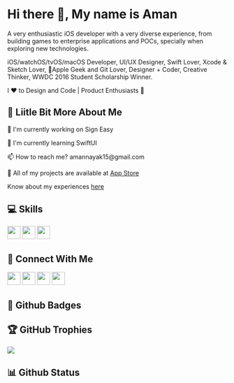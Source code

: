 # Hi there 👋, My name is Aman

A very enthusiastic iOS developer with a very diverse experience, from building games to enterprise applications and POCs, specially when exploring new technologies.

iOS/watchOS/tvOS/macOS Developer, UI/UX Designer, Swift Lover, Xcode & Sketch Lover, Apple Geek and Git Lover, Designer + Coder, Creative Thinker, WWDC 2016 Student Scholarship Winner.

I ❤ to Design and Code | Product Enthusiasts 🚀

## 💫 Liitle Bit More About Me
<p>🔭 I'm currently working on Sign Easy</p>
<p>🌱 I'm currently learning SwiftUI</p>
<p>📫 How to reach me? amannayak15@gmail.com</p>
<p>🤖 All of my projects are available at <a href="https://apps.apple.com/us/developer/digital-hole-pvt-ltd/id917701060">App Store</a></p>
<p>Know about my experiences <a href="https://www.linkedin.com/in/aman-jain-4a589b8a/">here</a></p>

## 💻 Skills
<p>
<img src="https://img.shields.io/badge/swift-F54A2A?style=for-the-badge&logo=swift&logoColor=white" style="margin-bottom: 4px;" height="30px">
<img src="https://img.shields.io/badge/unity-%23000000.svg?style=for-the-badge&logo=unity&logoColor=white" style="margin-bottom: 4px;" height="30px">
<img src="https://img.shields.io/badge/git-%23F05033.svg?style=for-the-badge&logo=git&logoColor=white" style="margin-bottom: 4px;" height="30px">
</p>

## 👥 Connect With Me
<p>
<a href="https://linkedin.com/in/https://www.linkedin.com/in/aman-jain-4a589b8a/"><img src="https://img.shields.io/badge/linkedin-%230077B5.svg?style=for-the-badge&logo=linkedin&logoColor=white" style="margin-bottom: 4px;" height="30px" target="_blank"></a>
<a href="https://twitter.com/https://twitter.com/amanj203"><img src="https://img.shields.io/badge/Twitter-%231DA1F2.svg?style=for-the-badge&logo=Twitter&logoColor=white" style="margin-bottom: 4px;" height="30px" target="_blank"></a>
<a href="https://www.instagram.com/https://www.instagram.com/aman.ios/"><img src="https://img.shields.io/badge/Instagram-%23E4405F.svg?style=for-the-badge&logo=Instagram&logoColor=white" style="margin-bottom: 4px;" height="30px" target="_blank"></a>
<a href="https://dribbble.com/https://dribbble.com/"><img src="https://img.shields.io/badge/Dribbble-EA4C89?style=for-the-badge&logo=dribbble&logoColor=white" style="margin-bottom: 4px;" height="30px" target="_blank"></a>
</p>

## 🌟 Github Badges
<p>
</p>

## 🏆 GitHub Trophies

<p><img src="https://github-profile-trophy.vercel.app/?username=">
</p>

## 📊 Github Status
